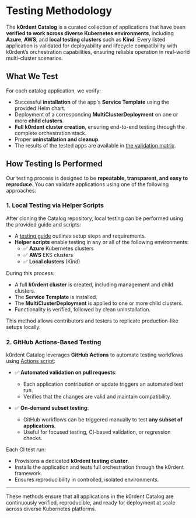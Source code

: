 # Testing Methodology

The **k0rdent Catalog** is a curated collection of applications that have been **verified to work across diverse Kubernetes environments**, including **Azure**, **AWS**, and **local testing clusters** such as **Kind**. Every listed application is validated for deployability and lifecycle compatibility with k0rdent’s orchestration capabilities, ensuring reliable operation in real-world multi-cluster scenarios.

## What We Test

For each catalog application, we verify:

- Successful **installation** of the app's **Service Template** using the provided Helm chart.
- Deployment of a corresponding **MultiClusterDeployment** on one or more **child clusters**.
- **Full k0rdent cluster creation**, ensuring end-to-end testing through the complete orchestration stack.
- Proper **uninstallation and cleanup**.
- The results of the tested apps are available in [the validation matrix](./validation_matrix.md).

## How Testing Is Performed

Our testing process is designed to be **repeatable, transparent, and easy to reproduce**. You can validate applications using one of the following approaches:

### 1. Local Testing via Helper Scripts

After cloning the Catalog repository, local testing can be performed using the provided guide and scripts:

- A [testing guide](./testing-guide.md) outlines setup steps and requirements.
- **Helper scripts** enable testing in any or all of the following environments:
  - ✅ **Azure** Kubernetes clusters
  - ✅ **AWS** EKS clusters
  - ✅ **Local clusters** (Kind)

During this process:

- A full **k0rdent cluster** is created, including management and child clusters.
- The **Service Template** is installed.
- The **MultiClusterDeployment** is applied to one or more child clusters.
- Functionality is verified, followed by clean uninstallation.

This method allows contributors and testers to replicate production-like setups locally.

### 2. GitHub Actions-Based Testing

k0rdent Catalog leverages **GitHub Actions** to automate testing workflows using [Actions script](../.github/workflows/helm-app-deploy.yml):

- ✅ **Automated validation on pull requests**:
  - Each application contribution or update triggers an automated test run.
  - Verifies that the changes are valid and maintain compatibility.

- ✅ **On-demand subset testing**:
  - GitHub workflows can be triggered manually to test **any subset of applications**.
  - Useful for focused testing, CI-based validation, or regression checks.

Each CI test run:

- Provisions a dedicated **k0rdent testing cluster**.
- Installs the application and tests full orchestration through the k0rdent framework.
- Ensures reproducibility in controlled, isolated environments.

---

These methods ensure that all applications in the k0rdent Catalog are continuously verified, reproducible, and ready for deployment at scale across diverse Kubernetes platforms.
